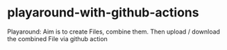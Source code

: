 # playaround-with-github-actions

Playaround:
Aim is to create Files, combine them. Then upload / download the combined File via github action
